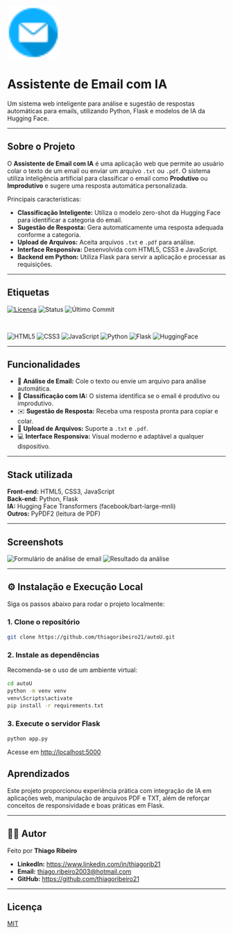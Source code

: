 <img src="static/images/e-mail%20(1).png" alt="Logo do Projeto" width="120">

# Assistente de Email com IA

Um sistema web inteligente para análise e sugestão de respostas automáticas para emails, utilizando Python, Flask e modelos de IA da Hugging Face.

---

## Sobre o Projeto

O **Assistente de Email com IA** é uma aplicação web que permite ao usuário colar o texto de um email ou enviar um arquivo `.txt` ou `.pdf`. O sistema utiliza inteligência artificial para classificar o email como **Produtivo** ou **Improdutivo** e sugere uma resposta automática personalizada.

Principais características:

- **Classificação Inteligente:** Utiliza o modelo zero-shot da Hugging Face para identificar a categoria do email.
- **Sugestão de Resposta:** Gera automaticamente uma resposta adequada conforme a categoria.
- **Upload de Arquivos:** Aceita arquivos `.txt` e `.pdf` para análise.
- **Interface Responsiva:** Desenvolvida com HTML5, CSS3 e JavaScript.
- **Backend em Python:** Utiliza Flask para servir a aplicação e processar as requisições.

---

## Etiquetas

[![Licença](https://img.shields.io/badge/licença-MIT-blue)](./LICENSE)
![Status](https://img.shields.io/badge/status-em%20desenvolvimento-yellow)
![Último Commit](https://img.shields.io/github/last-commit/thiagoribeiro21/autoU)

<br>

![HTML5](https://img.shields.io/badge/html5-%23E34F26.svg?style=for-the-badge&logo=html5&logoColor=white)
![CSS3](https://img.shields.io/badge/css3-%231572B6.svg?style=for-the-badge&logo=css3&logoColor=white)
![JavaScript](https://img.shields.io/badge/javascript-%23323330.svg?style=for-the-badge&logo=javascript&logoColor=%23F7DF1E)
![Python](https://img.shields.io/badge/python-%233776AB.svg?style=for-the-badge&logo=python&logoColor=white)
![Flask](https://img.shields.io/badge/flask-000000?style=for-the-badge&logo=flask&logoColor=white)
![HuggingFace](https://img.shields.io/badge/huggingface-yellow?style=for-the-badge&logo=huggingface&logoColor=black)

---

## Funcionalidades

- 📧 **Análise de Email:** Cole o texto ou envie um arquivo para análise automática.
- 🤖 **Classificação com IA:** O sistema identifica se o email é produtivo ou improdutivo.
- ✉️ **Sugestão de Resposta:** Receba uma resposta pronta para copiar e colar.
- 📂 **Upload de Arquivos:** Suporte a `.txt` e `.pdf`.
- 💻 **Interface Responsiva:** Visual moderno e adaptável a qualquer dispositivo.

---

## Stack utilizada

**Front-end:** HTML5, CSS3, JavaScript  
**Back-end:** Python, Flask  
**IA:** Hugging Face Transformers (facebook/bart-large-mnli)  
**Outros:** PyPDF2 (leitura de PDF)

---

## Screenshots

<img src="static/images/screenshot-form.png" alt="Formulário de análise de email" width="400">
<img src="static/images/screenshot-resultado.png" alt="Resultado da análise" width="400">

---

## ⚙️ Instalação e Execução Local

Siga os passos abaixo para rodar o projeto localmente:

### 1. Clone o repositório

```bash
git clone https://github.com/thiagoribeiro21/autoU.git
```

### 2. Instale as dependências

Recomenda-se o uso de um ambiente virtual:

```bash
cd autoU
python -m venv venv
venv\Scripts\activate
pip install -r requirements.txt
```

### 3. Execute o servidor Flask

```bash
python app.py
```

Acesse em [http://localhost:5000](http://localhost:5000)

## Aprendizados

Este projeto proporcionou experiência prática com integração de IA em aplicações web, manipulação de arquivos PDF e TXT, além de reforçar conceitos de responsividade e boas práticas em Flask.

---

## 👨‍💻 Autor

Feito por **Thiago Ribeiro**

- **LinkedIn:** https://www.linkedin.com/in/thiagorib21
- **Email:** thiago.ribeiro2003@hotmail.com
- **GitHub:** https://github.com/thiagoribeiro21

---

## Licença

[MIT](https://choosealicense.com/licenses/mit/)
